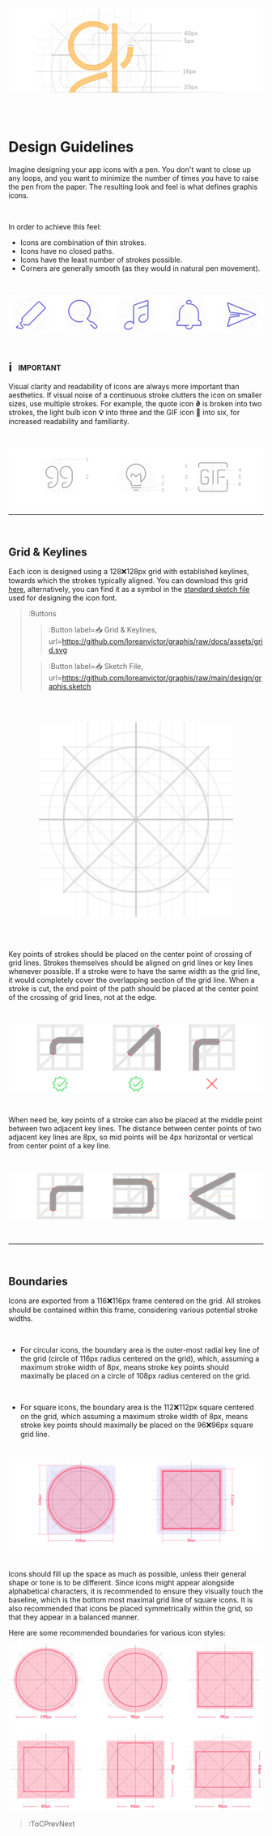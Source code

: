 <img src="/docs/assets/banner-design-guidelines.svg"/>

<br><br>

# Design Guidelines

Imagine designing your app icons with a pen. You don't want to close up any loops,
and you want to minimize the number of times you have to raise the pen from the paper.
The resulting look and feel is what defines graphis icons.

<br>

In order to achieve this feel:

- Icons are combination of thin strokes.
- Icons have no closed paths.
- Icons have the least number of strokes possible.
- Corners are generally smooth (as they would in natural pen movement).

<br>

![look and feel](/docs/assets/look-and-feel.svg)

<br>

<b style="font-size: 24px; vertical-align: -2px; display: inline-block">ℹ</b> &nbsp; **IMPORTANT**

Visual clarity and readability of icons are always more important than aesthetics.
If visual noise of a continuous stroke clutters the icon on smaller sizes, use
multiple strokes. For example, the quote icon <b>∂</b> is broken into two strokes,
the light bulb icon <b>💡</b> into three and the GIF icon <b>🕺</b> into six, for increased
readability and familiarity.

<br>

![examples of multiple strokes](/docs/assets/multiple-strokes-examples.svg)

---

<br>

## Grid & Keylines

Each icon is designed using a 128❌128px grid with established keylines, towards which the strokes
typically aligned. You can download this grid [here](https://github.com/loreanvictor/graphis/raw/docs/assets/grid.svg), alternatively, you can
find it as a symbol in the [standard sketch file](https://github.com/loreanvictor/graphis/raw/main/design/graphis.sketch) used for designing the icon font.

> :Buttons
>
> > :Button label=📥 Grid & Keylines, url=https://github.com/loreanvictor/graphis/raw/docs/assets/grid.svg
>
> > :Button label=📥 Sketch File, url=https://github.com/loreanvictor/graphis/raw/main/design/graphis.sketch

<br><br>

<div style="text-align: center">
  <img src="/docs/assets/grid.svg" width="384px"/>
</div>

<br><br>

Key points of strokes should be placed on the center point of crossing of grid lines. Strokes themselves
should be aligned on grid lines or key lines whenever possible.
If a stroke were to have the same width as the grid line, it would completely cover the overlapping
section of the grid line. When a stroke is cut, the end point of the path should be placed
at the center point of the crossing of grid lines, not at the edge.

<br>

![how to use grid lines](/docs/assets/gridline-usage.svg)

<br>

When need be, key points of a stroke can also be placed at the middle point between
two adjacent key lines. The distance between center points of two adjacent key lines
are 8px, so mid points will be 4px horizontal or vertical from center point of a key line.

<br>

![grid lines mid points](/docs/assets/gridline-usage-midpoints.svg)

<br>

---

<br>

## Boundaries

Icons are exported from a 116❌116px frame centered on the grid. All strokes should be contained
within this frame, considering various potential stroke widths.

<br>

- For circular icons, the boundary area is the outer-most radial key line of the grid (circle of 116px radius centered on the grid), which, assuming a maximum stroke width of 8px, means stroke key points should maximally be placed on a circle of 108px radius centered on the grid.

<br>

- For square icons, the boundary area is the 112❌112px square centered on the grid, which assuming a maximum stroke width of 8px, means
stroke key points should maximally be placed on the 96❌96px square grid line.

<br>

![boundaries](/docs/assets/boundaries.svg)

<br>

Icons should fill up the space as much as possible, unless their general shape or tone is to be different. Since
icons might appear alongside alphabetical characters, it is recommended to ensure they visually touch the baseline,
which is the bottom most maximal grid line of square icons. It is also recommended that icons be placed symmetrically
within the grid, so that they appear in a balanced manner.

Here are some recommended boundaries for various icon styles:

![variational boundaries](/docs/assets/boundaries-variations.svg)

> :ToCPrevNext